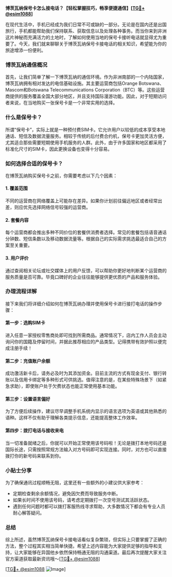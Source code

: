 **博茨瓦纳保号卡怎么接电话？【轻松掌握技巧，畅享便捷通信】[[TG💪+ @esim1088](https://t.me/s/esim1088)]**

在现代生活中，手机已经成为我们日常不可或缺的一部分。无论是在国内还是出国旅行，手机都能帮助我们保持联系、获取信息以及处理各种事务。而当你来到非洲这片神秘而充满活力的土地时，了解如何使用当地的保号卡接听电话就显得尤为重要了。今天，我们就来聊聊关于博茨瓦纳保号卡接电话的相关知识，希望能为你的旅途增添一份便利。

### 博茨瓦纳通信概况

首先，让我们简单了解一下博茨瓦纳的通信环境。作为非洲南部的一个内陆国家，博茨瓦纳拥有相对发达的电信基础设施。其主要运营商包括Orange Botswana、Mascom和Botswana Telecommunications Corporation（BTC）等。这些运营商提供的服务覆盖全国大部分地区，并且支持国际漫游功能。因此，对于短期访问者来说，在当地购买一张保号卡是一个非常实用的选择。

### 什么是保号卡？

所谓“保号卡”，实际上就是一种预付费SIM卡。它允许用户以较低的成本享受本地通话、短信及数据流量服务。相较于传统的后付费合约机，保号卡更加灵活方便，尤其适合那些需要短期使用手机服务的人群。此外，由于许多国家和地区都采用了标准化尺寸的SIM卡，因此更换设备也变得十分容易。

### 如何选择合适的保号卡？

在博茨瓦纳购买保号卡之前，你需要考虑以下几个因素：

#### 1. 覆盖范围
不同的运营商在网络覆盖上可能存在差异。如果你计划前往偏远地区或者经常出差，则应优先选择网络信号较强的运营商。

#### 2. 套餐内容
每个运营商都会推出多种不同价位的套餐供消费者选择。常见的套餐包括语音通话分钟数、短信条数以及移动数据流量等。根据自己的实际需求挑选最适合自己的方案至关重要。

#### 3. 用户评价
通过查阅相关论坛或社交媒体上的用户反馈，可以帮助你更好地判断某个运营商的服务质量是否可靠。毕竟口碑好的企业往往能够提供更优质的产品和服务体验。

### 办理流程详解

接下来我们将详细介绍如何在博茨瓦纳办理并使用保号卡进行接打电话的操作步骤：

#### 第一步：选购SIM卡
进入任意一家授权零售商处即可找到所需商品。通常情况下，店内工作人员会主动询问你的国籍及停留时间，并据此推荐相应的产品类型。记得携带有效护照以便完成注册手续！

#### 第二步：充值账户余额
成功激活新卡后，请务必及时为其添加资金。目前主流的方式有现金支付、银行转账以及信用卡绑定等多种形式可供挑选。值得注意的是，在某些特殊场景下（如紧急求助），即使账户处于欠费状态也能正常使用基本功能。

#### 第三步：设置语言偏好
为了方便后续操作，建议尽早调整手机系统内显示的语言选项为英语或其他熟悉的语种。这样不仅有助于理解各类提示信息，还能提高整体工作效率。

#### 第四步：拨打电话与接收来电
当一切准备就绪之后，你就可以开始正常使用该号码啦！无论是拨打本地号码还是国际长途，只需按照常规方法输入对方号码即可实现连接。同时，对方也可以直接拨打你的新号码来联系到你。

### 小贴士分享

为了确保通讯过程顺畅无阻，这里还有一些额外的小建议供大家参考：

- 定期检查剩余余额情况，避免因欠费而导致服务中断。
- 如果长时间不使用该号码，请考虑定期拨打一次空号测试其活跃状态。
- 遇到任何问题时都可以拨打客服热线寻求帮助，大多数情况下都会有专业人员耐心解答疑问。

### 总结

综上所述，虽然博茨瓦纳保号卡接电话看似复杂繁琐，但实际上只要掌握了正确的方法，整个过程其实相当简单快捷。希望上述内容能为大家提供足够的指导和支持，让大家能够在异国他乡依然保持畅通无阻的沟通渠道。最后再次提醒大家关注官方渠道获取最新资讯哦～[[TG💪+ @esim1088](https://t.me/s/esim1088)]

[[TG💪+ @esim1088](https://t.me/s/esim1088) ![Image](https://i.postimg.cc/4NQfJmqS/Snipaste-2025-05-13-00-14-12.png)]